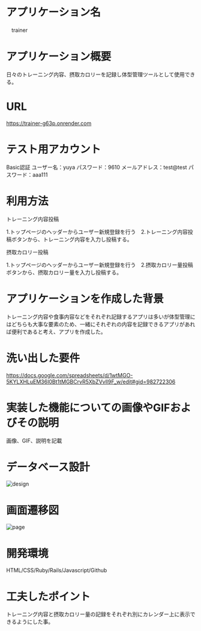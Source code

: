 # アプリケーション名　
　trainer
 
 # アプリケーション概要
 日々のトレーニング内容、摂取カロリーを記録し体型管理ツールとして使用できる。
 
 # URL
 https://trainer-g63p.onrender.com
 
 # テスト用アカウント
 Basic認証
 ユーザー名：yuya
 パスワード：9610
 メールアドレス：test@test
 パスワード：aaa111
 
 # 利用方法
 トレーニング内容投稿
 
 1.トップページのヘッダーからユーザー新規登録を行う　2.トレーニング内容投稿ボタンから、トレーニング内容を入力し投稿する。

 摂取カロリー投稿
 
 1.トップページのヘッダーからユーザー新規登録を行う　2.摂取カロリー量投稿ボタンから、摂取カロリー量を入力し投稿する。

 # アプリケーションを作成した背景
 トレーニング内容や食事内容などをそれぞれ記録するアプリは多いが体型管理にはどちらも大事な要素のため、一緒にそれぞれの内容を記録できるアプリがあれば便利であると考え、アプリを作成した。

 # 洗い出した要件
 https://docs.google.com/spreadsheets/d/1wtMGO-5KYLXHLuEM36I0Bt1tMGBCrvR5XbZVvll9F_w/edit#gid=982722306

 # 実装した機能についての画像やGIFおよびその説明
 画像、GIF、説明を記載

 # データベース設計
![design](https://github.com/yuuya210618/trainer/assets/128597594/6f5bd681-4260-414b-9bcb-076cbf31ee0a)

 # 画面遷移図
![page](https://github.com/yuuya210618/trainer/assets/128597594/4888f18c-97ad-47aa-8381-1916720ec294)

 # 開発環境
HTML/CSS/Ruby/Rails/Javascript/Github
 
 # 工夫したポイント
 トレーニング内容と摂取カロリー量の記録をそれぞれ別にカレンダー上に表示できるようにした事。


